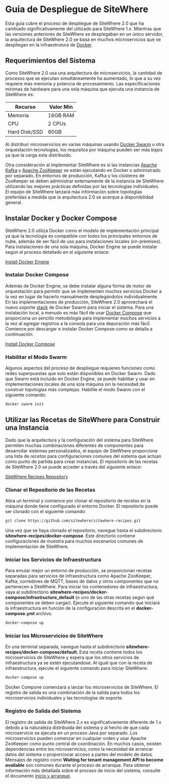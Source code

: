 # Guia de Despliegue de SiteWhere

Esta guía cubre el proceso de despliegue de SiteWhere 2.0 que ha cambiado
significativamente del utilizado para SiteWhere 1.x. Mientras que las versiones anteriores
de SiteWhere se desplegaban en un único servidor, la arquitectura de SiteWhere 2.0
se basa en muchos microservicios que se despliegan en la infraestrutura de
[Docker](https://www.docker.com/).

## Requerimientos del Sistema

Como SiteWhere 2.0 usa una arquitectura de microservicios, la cantidad de
procesos que se ejecutan simultáneamente ha aumentado, lo que a su vez requiere
más memoria y potencia de procesamiento. Las especificaciones mínimas de hardware
para una sola máquina que ejecuta una instancia de SiteWhere es:

| Recurso       | Valor Min |
| ------------- | --------- |
| Memoria       | 16GB RAM  |
| CPU           | 2 CPUs    |
| Hard Disk/SSD | 80GB      |

Al distribuir microservicios en varias máquinas usando
[Docker Swarm](https://github.com/docker/swarm) u otra orquestación
tecnologías, los requisitos por máquina pueden ser más bajos ya que la carga
esta distribuido.

Otra consideración al implementar SiteWhere es si las instancias
[Apache Kafka](https://kafka.apache.org/) y [Apache ZooKeeper](https://zookeeper.apache.org/) 
se están ejecutando en Docker o administrado por separado. En entornos de producción, Kafka y
los clústeres de ZooKeeper se deben administrar externamente de la instancia de SiteWhere
utilizando las mejores prácticas definidas por las tecnologías individuales. El equipo de
SiteWhere lanzará más información sobre topologías preferidas a medida que la arquitectura 2.0
se acerque a disponibilidad general.

## Instalar Docker y Docker Compose

SiteWhere 2.0 utiliza Docker como el modelo de implementación principal ya que la tecnología
es compatible con todos los principales entornos de nube, además de ser fácil de
uso para instalaciones locales (on-premises). Para instalaciones de una sola máquina, Docker
Engine se puede instalar según el proceso detallado en el siguiente enlace:

[Install Docker Engine](https://docs.docker.com/engine/installation/)

### Instalar Docker Compose

Además de Docker Engine, se debe instalar alguna forma de motor de orquestación
para permitir que se implementen muchos servicios Docker a la vez en lugar de hacerlo manualmente
desplegándolos individualmente. En las implementaciones de producción, SiteWhere 2.0 aprovechará
el nuevo soporte [stack](https://docs.docker.com/engine/reference/commandline/stack_deploy/)
de Docker Swarm para iniciar el sistema. Para una instalación local, a menudo es más fácil de usar
[Docker Compose](https://docs.docker.com/compose/install/) que proporciona un sencillo
metodología para implementar muchos servicios a la vez al agregar registros a la consola
para una depuración más fácil. Comience por descargar e instalar Docker Compose como se detalla a continuación:

[Install Docker Compose](https://docs.docker.com/compose/install/)

### Habilitar el Modo Swarm

Algunos aspectos del proceso de despliegue requieren funciones como redes superpuestas que
solo están disponibles en Docker Swarm. Dado que Swarm está incluido en Docker Engine,
se puede habilitar y usar en implementaciones locales de una sola máquina sin la necesidad
de construir topologías más complejas. Habilite el modo Swarm con el siguiente comando:

```sh
docker swarm init
```

## Utilizar las Recetas de SiteWhere para Construir una Instancia

Dado que la arquitectura y la configuración del sistema para SiteWhere permiten
muchas combinaciones diferentes de componentes para desarrollar sistemas personalizados,
el equipo de SiteWhere proporciona una lista de _recetas_ para configuraciones comunes
del sistema que actúan como punto de partida para crear instancias. El repositorio de las
recetas de SiteWhere 2.0 se puede acceder a través del siguiente enlace:

[SiteWhere Recipes Repository](https://github.com/sitewhere/sitewhere-recipes)

### Clonar el Repositorio de las Recetas

Abra un terminal y comience por clonar el repositorio de recetas en la máquina
donde tiene configurado el entorno Docker. El repositorio puede ser clonado
con el siguiente comando:

```sh
git clone https://github.com/sitewhere/sitewhere-recipes.git
```

Una vez que se haya clonado el repositorio, navegue hasta el subdirectorio **sitewhere-recipes/docker-compose**.
Este directorio contiene configuraciones de muestra para muchos escenarios comunes de implementación de SiteWhere.

### Iniciar los Servicios de Infraestructura

Para emular mejor un entorno de producción, se proporcionan recetas separadas para
servicios de infraestructura como Apache ZooKeeper, Kafka, corredores de MQTT, bases de datos
y otros componentes que no pertenecen a SiteWhere. Para iniciar los contenedores de infraestructura,
vaya al subdirectorio **sitewhere-recipes/docker-compose/infrastructure_default** (o uno de las otras
recetas según qué componentes se deben cargar). Ejecute el siguiente comando que iniciará la infraestructura en función de la configuración descrita en el **docker-compose.yml** archivo.

```sh
docker-compose up
```

### Iniciar los Microservicios de SiteWhere

En una terminal separada, navegue hasta el subdirectorio **sitewhere-recipes/docker-compose/default**.
Esta receta contiene todos los microservicios de SiteWhere y espera que los otros servicios de infraestructura
ya se estén ejecutandose. Al igual que con la receta de infraestructura, ejecute el siguiente comando para iniciar SiteWhere:

```sh
docker-compose up
```

Docker Compone comenzará a lanzar los microservicios de SiteWhere. El registro de salida es una
combinación de la salida para todos los microservicios individuales y las tecnologías de soporte.

### Registro de Salida del Sistema

El registro de salida de SiteWhere 2.x es significativamente diferente de 1.x debido a
la naturaleza distribuida del sistema y al hecho de que cada microservicio se ejecuta
en un proceso Java por separado. Los microservicios pueden comenzar en cualquier orden y
usar Apache ZooKeeper como punto central de coordinación. En muchos casos, existen dependencias
entre los microservicios, como la necesidad de arrancar datos del sistema o proporcionar acceso
a partes del modelo de datos. Mensajes de registro como
**Waiting for tenant management API to become available** son comunes durante el proceso de arranque.
Para obtener información más detallada sobre el proceso de inicio del sistema, consulte el documento
[inicio y arranque](../guide/README.md).
